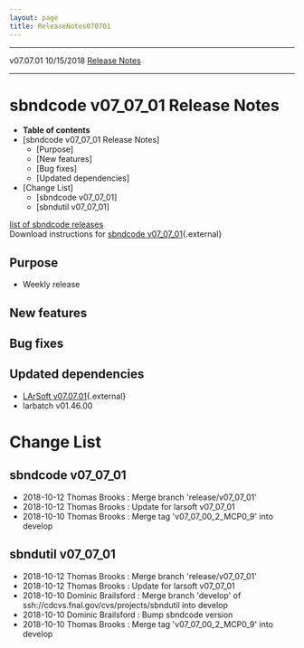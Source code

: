 ```yaml
---
layout: page
title: ReleaseNotes070701
---
```


  ----------- ------------ -- -- ------------------------------------------------------
  v07.07.01   10/15/2018         [Release Notes](ReleaseNotes070701.html)
  ----------- ------------ -- -- ------------------------------------------------------



sbndcode v07\_07\_01 Release Notes
======================================================================================

-   **Table of contents**
-   [sbndcode v07\_07\_01 Release
    Notes]
    -   [Purpose]
    -   [New features]
    -   [Bug fixes]
    -   [Updated dependencies]
-   [Change List]
    -   [sbndcode v07\_07\_01]
    -   [sbndutil v07\_07\_01]

[list of sbndcode
releases](List_of_SBND_code_releases.html)\
Download instructions for [sbndcode
v07\_07\_01](http://scisoft.fnal.gov/scisoft/bundles/sbnd/v07_07_01/sbndcode-v07_07_01.html){.external}



Purpose
----------------------------------

-   Weekly release



New features
--------------------------------------------



Bug fixes
--------------------------------------



Updated dependencies
------------------------------------------------------------

-   [LArSoft
    v07.07.01](https://cdcvs.fnal.gov/redmine/projects/larsoft/wiki/ReleaseNotes070701){.external}
-   larbatch v01.46.00



Change List
==========================================



sbndcode v07\_07\_01
----------------------------------------------------------

-   2018-10-12 Thomas Brooks : Merge branch \'release/v07\_07\_01\'
-   2018-10-12 Thomas Brooks : Update for larsoft v07\_07\_01
-   2018-10-10 Thomas Brooks : Merge tag \'v07\_07\_00\_2\_MCP0\_9\'
    into develop



sbndutil v07\_07\_01
----------------------------------------------------------

-   2018-10-12 Thomas Brooks : Merge branch \'release/v07\_07\_01\'
-   2018-10-12 Thomas Brooks : Update for larsoft v07\_07\_01
-   2018-10-10 Dominic Brailsford : Merge branch \'develop\' of
    ssh://cdcvs.fnal.gov/cvs/projects/sbndutil into develop
-   2018-10-10 Dominic Brailsford : Bump sbndcode version
-   2018-10-10 Thomas Brooks : Merge tag \'v07\_07\_00\_2\_MCP0\_9\'
    into develop
